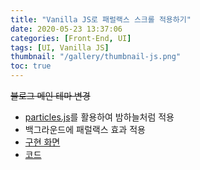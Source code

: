 ```yaml
---
title: "Vanilla JS로 패럴랙스 스크롤 적용하기"
date: 2020-05-23 13:37:06
categories: [Front-End, UI]
tags: [UI, Vanilla JS]
thumbnail: "/gallery/thumbnail-js.png"
toc: true
---
```


<del>블로그 메인 테마 변경</dle>
* [particles.js](https://vincentgarreau.com/particles.js/)를 활용하여 밤하늘처럼 적용
* 백그라운드에 패럴랙스 효과 적용
* [구현 화면](https://recordboy.github.io/ui/parallax-scroll/)  
* [코드](https://github.com/recordboy/ui/tree/master/parallax-scroll)
